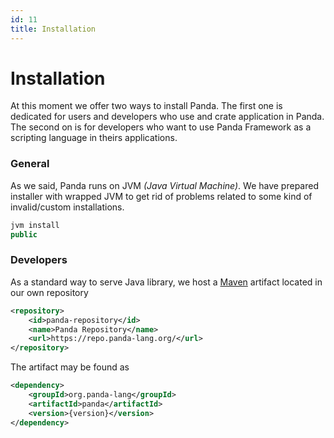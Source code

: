 ```yaml
---
id: 11
title: Installation
---
```


# Installation
At this moment we offer two ways to install Panda. The first one is dedicated for users and developers who use and crate application in Panda. The second on is for developers who want to use Panda Framework as a scripting language in theirs applications.


### General
As we said, Panda runs on JVM *(Java Virtual Machine)*. We have prepared installer with wrapped JVM to get rid of problems related to some kind of invalid/custom installations.

```java
jvm install
public
```

### Developers
As a standard way to serve Java library, we host a [Maven](https://maven.apache.org/what-is-maven.html) artifact located in our own repository
```xml
<repository>
    <id>panda-repository</id>
    <name>Panda Repository</name>
    <url>https://repo.panda-lang.org/</url>
</repository>
```

The artifact may be found as

```xml
<dependency>
    <groupId>org.panda-lang</groupId>
    <artifactId>panda</artifactId>
    <version>{version}</version>
</dependency>
```